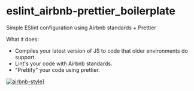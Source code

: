 # eslint_airbnb-prettier_boilerplate

Simple ESlint configuration using Airbnb standards + Prettier

What it does:
- Compiles your latest version of JS to code that older environments do support.
- Lint's your code with Airbnb standards.
- "Prettify" your code using prettier.

[![airbnb-style](https://img.shields.io/badge/eslint-airbnb-4B32C3.svg)](https://github.com/airbnb/javascript)]
